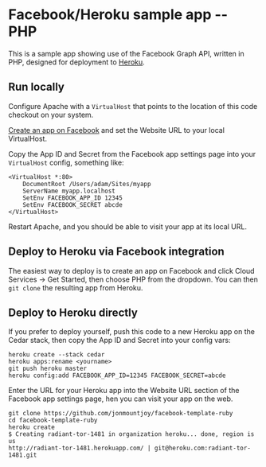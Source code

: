Facebook/Heroku sample app -- PHP
=================================

This is a sample app showing use of the Facebook Graph API, written in PHP, designed for deployment to [Heroku](http://www.heroku.com/).

Run locally
-----------

Configure Apache with a `VirtualHost` that points to the location of this code checkout on your system.

[Create an app on Facebook](https://developers.facebook.com/apps) and set the Website URL to your local VirtualHost.

Copy the App ID and Secret from the Facebook app settings page into your `VirtualHost` config, something like:

    <VirtualHost *:80>
        DocumentRoot /Users/adam/Sites/myapp
        ServerName myapp.localhost
        SetEnv FACEBOOK_APP_ID 12345
        SetEnv FACEBOOK_SECRET abcde
    </VirtualHost>

Restart Apache, and you should be able to visit your app at its local URL.

Deploy to Heroku via Facebook integration
-----------------------------------------

The easiest way to deploy is to create an app on Facebook and click Cloud Services -> Get Started, then choose PHP from the dropdown.  You can then `git clone` the resulting app from Heroku.

Deploy to Heroku directly
-------------------------

If you prefer to deploy yourself, push this code to a new Heroku app on the Cedar stack, then copy the App ID and Secret into your config vars:

    heroku create --stack cedar
    heroku apps:rename <yourname>
    git push heroku master
    heroku config:add FACEBOOK_APP_ID=12345 FACEBOOK_SECRET=abcde

Enter the URL for your Heroku app into the Website URL section of the Facebook app settings page, hen you can visit your app on the web.


    git clone https://github.com/jonmountjoy/facebook-template-ruby
    cd facebook-template-ruby
    heroku create
    $ Creating radiant-tor-1481 in organization heroku... done, region is us
    http://radiant-tor-1481.herokuapp.com/ | git@heroku.com:radiant-tor-1481.git

